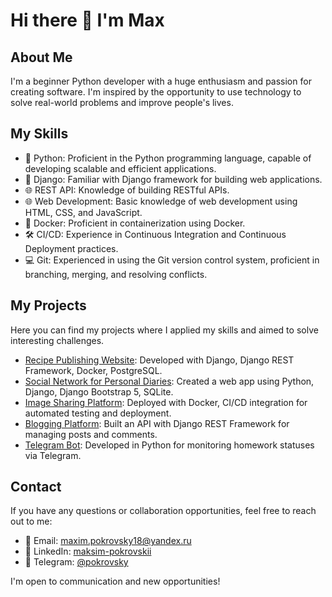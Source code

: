 # Hi there 👋 I'm Max

## About Me
I'm a beginner Python developer with a huge enthusiasm and passion for creating software. I'm inspired by the opportunity to use technology to solve real-world problems and improve people's lives.

## My Skills
* 🐍 Python: Proficient in the Python programming language, capable of developing scalable and efficient applications.
* 🌟 Django: Familiar with Django framework for building web applications.
* 🌐 REST API: Knowledge of building RESTful APIs.
* 🌐 Web Development: Basic knowledge of web development using HTML, CSS, and JavaScript.
* 🐳 Docker: Proficient in containerization using Docker.
* 🛠 CI/CD: Experience in Continuous Integration and Continuous Deployment practices.
* 💻 Git: Experienced in using the Git version control system, proficient in branching, merging, and resolving conflicts.

## My Projects
Here you can find my projects where I applied my skills and aimed to solve interesting challenges.

* [Recipe Publishing Website](https://github.com/MPokrovsky18/foodgram-project-react): Developed with Django, Django REST Framework, Docker, PostgreSQL.
* [Social Network for Personal Diaries](https://github.com/MPokrovsky18/django_sprint4): Created a web app using Python, Django, Django Bootstrap 5, SQLite.
* [Image Sharing Platform](https://github.com/MPokrovsky18/kittygram_final): Deployed with Docker, CI/CD integration for automated testing and deployment.
* [Blogging Platform](https://github.com/MPokrovsky18/api_final_yatube): Built an API with Django REST Framework for managing posts and comments.
* [Telegram Bot](https://github.com/MPokrovsky18/homework_bot): Developed in Python for monitoring homework statuses via Telegram.


## Contact
If you have any questions or collaboration opportunities, feel free to reach out to me:

* 📧 Email: maxim.pokrovsky18@yandex.ru
* 🔗 LinkedIn: [maksim-pokrovskii](https://www.linkedin.com/in/maksim-pokrovskii-b003a6294/)
* 💬 Telegram: [@pokrovsky](https://t.me/pokrovsky)

I'm open to communication and new opportunities!

<!--
**MPokrovsky18/MPokrovsky18** is a ✨ _special_ ✨ repository because its `README.md` (this file) appears on your GitHub profile.

Here are some ideas to get you started:

- 🔭 I’m currently working on ...
- 🌱 I’m currently learning ...
- 👯 I’m looking to collaborate on ...
- 🤔 I’m looking for help with ...
- 💬 Ask me about ...
- 📫 How to reach me: ...
- 😄 Pronouns: ...
- ⚡ Fun fact: ...
-->


